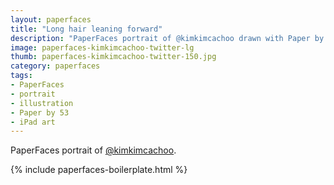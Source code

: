 ```yaml
---
layout: paperfaces
title: "Long hair leaning forward"
description: "PaperFaces portrait of @kimkimcachoo drawn with Paper by 53 on an iPad."
image: paperfaces-kimkimcachoo-twitter-lg
thumb: paperfaces-kimkimcachoo-twitter-150.jpg
category: paperfaces
tags: 
- PaperFaces
- portrait
- illustration
- Paper by 53
- iPad art
---
```


PaperFaces portrait of [@kimkimcachoo](http://twitter.com/kimkimcachoo).

{% include paperfaces-boilerplate.html %}